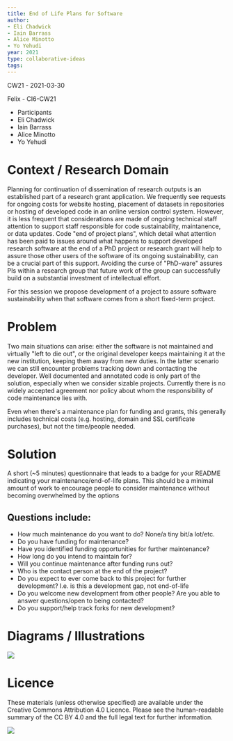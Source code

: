 ```yaml
---
title: End of Life Plans for Software
author:
- Eli Chadwick
- Iain Barrass
- Alice Minotto
- Yo Yehudi
year: 2021
type: collaborative-ideas
tags:
---
```

CW21 - 2021-03-30

Felix - CI6-CW21
* Participants
* Eli Chadwick
* Iain Barrass
* Alice Minotto
* Yo Yehudi

# Context / Research Domain

Planning for continuation of dissemination of research outputs is an established part of a research grant application.  We frequently see requests for ongoing costs for website hosting, placement of datasets in repositories or hosting of developed code in an online version control system.  However, it is less frequent that considerations are made of ongoing technical staff attention to support staff responsible for code sustainability, maintanence, or data updates.  Code "end of project plans", which detail what attention has been paid to issues around what happens to support developed research software at the end of a PhD project or research grant will help to assure those other users of the software of its ongoing sustainability, can be a crucial part of this support.  Avoiding the curse of "PhD-ware" assures PIs within a research group that future work of the group can successfully build on a substantial investment of intellectual effort.

For this session we propose development of a project to assure software sustainability when that software comes from a short fixed-term project. 

# Problem

Two main situations can arise: either the software is not maintained and virtually "left to die out", or the original developer keeps maintaining it at the new institution, keeping them away from new duties. In the latter scenario we can still encounter problems tracking down and contacting the developer.
Well documented and annotated code is only part of the solution, especially when we consider sizable projects.
Currently there is no widely accepted agreement nor policy about whom the responsibility of code maintenance lies with.

Even when there's a maintenance plan for funding and grants, this generally includes technical costs (e.g. hosting, domain and SSL certificate purchases), but not the time/people needed.

# Solution

A short (~5 minutes) questionnaire that leads to a badge for your README indicating your maintenance/end-of-life plans.
This should be a minimal amount of work to encourage people to consider maintenance without becoming overwhelmed by the options

## Questions include:
* How much maintenance do you want to do? None/a tiny bit/a lot/etc.
* Do you have funding for maintenance?
* Have you identified funding opportunities for further maintenance?
* How long do you intend to maintain for?
* Will you continue maintenance after funding runs out?
* Who is the contact person at the end of the project?
* Do you expect to ever come back to this project for further development? I.e. is this a development gap, not end-of-life
* Do you welcome new development from other people? Are you able to answer questions/open to being contacted?
* Do you support/help track forks for new development?

# Diagrams / Illustrations
![](https://i.imgur.com/unGDJYH.png)


# Licence
These materials (unless otherwise specified) are available under the Creative Commons Attribution 4.0 Licence. Please see the human-readable summary of the CC BY 4.0 and the full legal text for further information. 


![](https://i.imgur.com/5L5fnK1.jpg)

